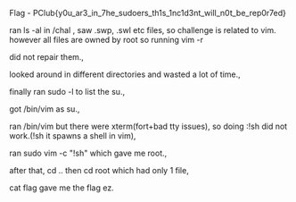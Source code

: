 Flag - PClub{y0u_ar3_in_7he_sudoers_th1s_1nc1d3nt_will_n0t_be_rep0r7ed}

ran ls  -al in /chal , saw .swp, .swl etc files, so challenge is related to vim. however all files are owned by root so running vim -r 

<filename> did not repair them.,

looked around in different directories and wasted a lot of time.,

finally ran sudo -l to list the su.,

got /bin/vim as su.,

ran /bin/vim but there were xterm(fort+bad tty issues), so doing :!sh did not work.(!sh it spawns a shell in vim),

ran sudo vim -c "!sh" which gave me root.,

after that, cd .. then cd root which had only 1 file,

cat flag gave me the flag ez.